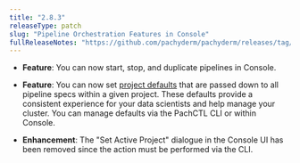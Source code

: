 ```yaml
---
title: "2.8.3"
releaseType: patch 
slug: "Pipeline Orchestration Features in Console"
fullReleaseNotes: "https://github.com/pachyderm/pachyderm/releases/tag/v2.8.3"
---
```


- **Feature**: You can now start, stop, and duplicate pipelines in Console.
  
- **Feature**: You can now set [project defaults](/latest/set-up/global-config/) that are passed down to all pipeline specs within a given project. These defaults provide a consistent experience for your data scientists and help manage your cluster.  You can manage defaults via the PachCTL CLI or within Console.

- **Enhancement**: The "Set Active Project" dialogue in the Console UI has been removed since the action must be performed via the CLI.